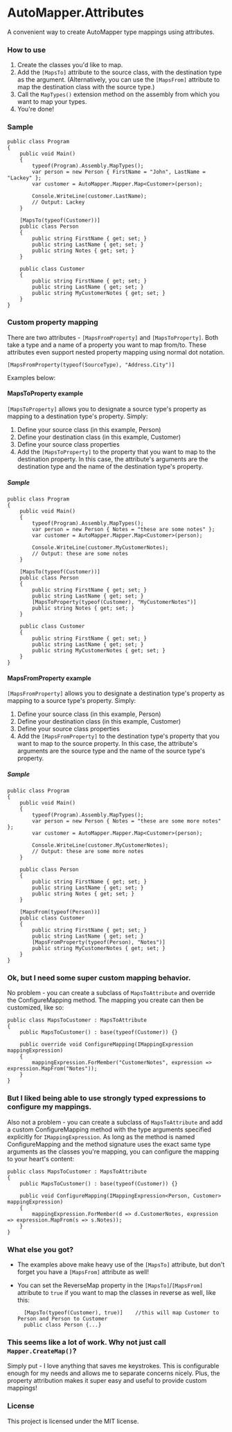 # AutoMapper.Attributes
A convenient way to create AutoMapper type mappings using attributes.

### How to use ###
1. Create the classes you'd like to map.
2. Add the `[MapsTo]` attribute to the source class, with the destination type as the argument. (Alternatively, you can use the `[MapsFrom]` attribute to map the destination class with the source type.)
3. Call the `MapTypes()` extension method on the assembly from which you want to map your types.
4. You're done!

### Sample ###

	public class Program
	{
		public void Main()
		{
			typeof(Program).Assembly.MapTypes();
			var person = new Person { FirstName = "John", LastName = "Lackey" };
			var customer = AutoMapper.Mapper.Map<Customer>(person);
			
			Console.WriteLine(customer.LastName);
			// Output: Lackey
		}
	
		[MapsTo(typeof(Customer))]
	    public class Person 
		{
			public string FirstName { get; set; }
			public string LastName { get; set; }
			public string Notes { get; set; }
		}
	
		public class Customer
		{
			public string FirstName { get; set; }
			public string LastName { get; set; }
			public string MyCustomerNotes { get; set; }
		}
	}

### Custom property mapping

There are two attributes - `[MapsFromProperty]` and `[MapsToProperty]`.  Both take a type and a name of a property you want to map from/to.  These attributes even support nested property mapping using normal dot notation.

	[MapsFromProperty(typeof(SourceType), "Address.City")]

Examples below:

#### MapsToProperty example

`[MapsToProperty]` allows you to designate a source type's property as mapping to a destination type's property.  Simply: 

1. Define your source class (in this example, Person)
2. Define your destination class (in this example, Customer)
2. Define your source class properties
3. Add the `[MapsToProperty]` to the property that you want to map to the destination property.  In this case, the attribute's arguments are the destination type and the name of the destination type's property.

##### Sample

	public class Program
	{
		public void Main()
		{
			typeof(Program).Assembly.MapTypes();
			var person = new Person { Notes = "these are some notes" };
			var customer = AutoMapper.Mapper.Map<Customer>(person);
			
			Console.WriteLine(customer.MyCustomerNotes);
			// Output: these are some notes
		}
	
		[MapsTo(typeof(Customer))]
	    public class Person 
		{
			public string FirstName { get; set; }
			public string LastName { get; set; }
			[MapsToProperty(typeof(Customer), "MyCustomerNotes")]
			public string Notes { get; set; }
		}
	
		public class Customer
		{
			public string FirstName { get; set; }
			public string LastName { get; set; }
			public string MyCustomerNotes { get; set; }
		}
	}

#### MapsFromProperty example

`[MapsFromProperty]` allows you to designate a destination type's property as mapping to a source type's property.  Simply: 

1. Define your source class (in this example, Person)
2. Define your destination class (in this example, Customer)
2. Define your source class properties
3. Add the `[MapsFromProperty]` to the destination type's property that you want to map to the source property.  In this case, the attribute's arguments are the source type and the name of the source type's property.

##### Sample

	public class Program
	{
		public void Main()
		{
			typeof(Program).Assembly.MapTypes();
			var person = new Person { Notes = "these are some more notes" };
			var customer = AutoMapper.Mapper.Map<Customer>(person);
			
			Console.WriteLine(customer.MyCustomerNotes);
			// Output: these are some more notes
		}
	
	    public class Person 
		{
			public string FirstName { get; set; }
			public string LastName { get; set; }
			public string Notes { get; set; }
		}
	
		[MapsFrom(typeof(Person))]
		public class Customer
		{
			public string FirstName { get; set; }
			public string LastName { get; set; }
			[MapsFromProperty(typeof(Person), "Notes")]
			public string MyCustomerNotes { get; set; }
		}
	}



### Ok, but I need some super custom mapping behavior. ###
No problem - you can create a subclass of `MapsToAttribute` and override the ConfigureMapping method.  The mapping you create can then be customized, like so:

	public class MapsToCustomer : MapsToAttribute
    {
        public MapsToCustomer() : base(typeof(Customer)) {}

        public override void ConfigureMapping(IMappingExpression mappingExpression)
        {
            mappingExpression.ForMember("CustomerNotes", expression => expression.MapFrom("Notes"));
        }
    }

### But I liked being able to use strongly typed expressions to configure my mappings. ###
Also not a problem - you can create a subclass of `MapsToAttribute` and add a custom ConfigureMapping method with the type arguments specified explicitly for `IMappingExpression`. As long as the method is named ConfigureMapping and the method signature uses the exact same type arguments as the classes you're mapping, you can configure the mapping to your heart's content:

	public class MapsToCustomer : MapsToAttribute
    {
        public MapsToCustomer() : base(typeof(Customer)) {}

        public void ConfigureMapping(IMappingExpression<Person, Customer> mappingExpression)
        {
            mappingExpression.ForMember(d => d.CustomerNotes, expression => expression.MapFrom(s => s.Notes));
        }
    }

### What else you got?

* The examples above make heavy use of the `[MapsTo]` attribute, but don't forget you have a `[MapsFrom]` attribute as well!
* You can set the ReverseMap property in the `[MapsTo]`/`[MapsFrom]` attribute to `true` if you want to map the classes in reverse as well, like this:

		[MapsTo(typeof(Customer), true)]	//this will map Customer to Person and Person to Customer
	    public class Person {...}

### This seems like a lot of work.  Why not just call `Mapper.CreateMap()`?

Simply put - I love anything that saves me keystrokes.  This is configurable enough for my needs and allows me to separate concerns nicely.  Plus, the property attribution makes it super easy and useful to provide custom mappings!

### License ###
This project is licensed under the MIT license.